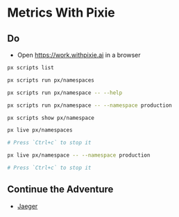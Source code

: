 # Metrics With Pixie

## Do

* Open https://work.withpixie.ai in a browser

```sh
px scripts list

px scripts run px/namespaces

px scripts run px/namespace -- --help

px scripts run px/namespace -- --namespace production

px scripts show px/namespace

px live px/namespaces

# Press `Ctrl+c` to stop it

px live px/namespace -- --namespace production

# Press `Ctrl+c` to stop it
```

## Continue the Adventure

* [Jaeger](../tracing/kubecon-slc-jaeger.md)
